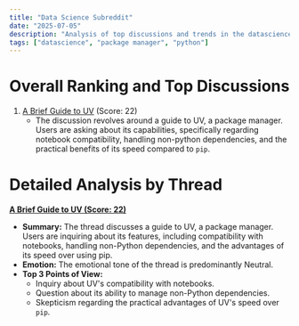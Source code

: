 ```yaml
---
title: "Data Science Subreddit"
date: "2025-07-05"
description: "Analysis of top discussions and trends in the datascience subreddit"
tags: ["datascience", "package manager", "python"]
---
```


# Overall Ranking and Top Discussions
1.  [A Brief Guide to UV](https://www.reddit.com/r/datascience/comments/1lsfyeo/a_brief_guide_to_uv/) (Score: 22)
    *   The discussion revolves around a guide to UV, a package manager. Users are asking about its capabilities, specifically regarding notebook compatibility, handling non-python dependencies, and the practical benefits of its speed compared to `pip`.

# Detailed Analysis by Thread
**[A Brief Guide to UV (Score: 22)](https://www.reddit.com/r/datascience/comments/1lsfyeo/a_brief_guide_to_uv/)**
*  **Summary:** The thread discusses a guide to UV, a package manager. Users are inquiring about its features, including compatibility with notebooks, handling non-Python dependencies, and the advantages of its speed over using pip.
*  **Emotion:** The emotional tone of the thread is predominantly Neutral.
*  **Top 3 Points of View:**
    *   Inquiry about UV's compatibility with notebooks.
    *   Question about its ability to manage non-Python dependencies.
    *   Skepticism regarding the practical advantages of UV's speed over `pip`.
